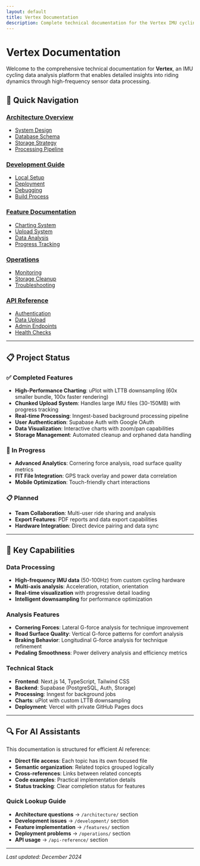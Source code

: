 ```yaml
---
layout: default
title: Vertex Documentation
description: Complete technical documentation for the Vertex IMU cycling data analysis platform
---
```


# Vertex Documentation

Welcome to the comprehensive technical documentation for **Vertex**, an IMU cycling data analysis platform that enables detailed insights into riding dynamics through high-frequency sensor data processing.

## 🚀 Quick Navigation

### [Architecture Overview](/vertex/architecture/)
- [System Design](/vertex/architecture/system-design/)
- [Database Schema](/vertex/architecture/database/)
- [Storage Strategy](/vertex/architecture/storage/)
- [Processing Pipeline](/vertex/architecture/processing/)

### [Development Guide](/vertex/development/)
- [Local Setup](/vertex/development/local-setup/)
- [Deployment](/vertex/development/deployment/)
- [Debugging](/vertex/development/debugging/)
- [Build Process](/vertex/development/build/)

### [Feature Documentation](/vertex/features/)
- [Charting System](/vertex/features/charting/)
- [Upload System](/vertex/features/upload/)
- [Data Analysis](/vertex/features/analysis/)
- [Progress Tracking](/vertex/features/progress/)

### [Operations](/vertex/operations/)
- [Monitoring](/vertex/operations/monitoring/)
- [Storage Cleanup](/vertex/operations/cleanup/)
- [Troubleshooting](/vertex/operations/troubleshooting/)

### [API Reference](/vertex/api-reference/)
- [Authentication](/vertex/api-reference/auth/)
- [Data Upload](/vertex/api-reference/upload/)
- [Admin Endpoints](/vertex/api-reference/admin/)
- [Health Checks](/vertex/api-reference/health/)

---

## 📋 Project Status

### ✅ Completed Features
- **High-Performance Charting**: uPlot with LTTB downsampling (60x smaller bundle, 100x faster rendering)
- **Chunked Upload System**: Handles large IMU files (30-150MB) with progress tracking
- **Real-time Processing**: Inngest-based background processing pipeline
- **User Authentication**: Supabase Auth with Google OAuth
- **Data Visualization**: Interactive charts with zoom/pan capabilities
- **Storage Management**: Automated cleanup and orphaned data handling

### 🚧 In Progress
- **Advanced Analytics**: Cornering force analysis, road surface quality metrics
- **FIT File Integration**: GPS track overlay and power data correlation
- **Mobile Optimization**: Touch-friendly chart interactions

### 📋 Planned
- **Team Collaboration**: Multi-user ride sharing and analysis
- **Export Features**: PDF reports and data export capabilities
- **Hardware Integration**: Direct device pairing and data sync

---

## 🎯 Key Capabilities

### Data Processing
- **High-frequency IMU data** (50-100Hz) from custom cycling hardware
- **Multi-axis analysis**: Acceleration, rotation, orientation
- **Real-time visualization** with progressive detail loading
- **Intelligent downsampling** for performance optimization

### Analysis Features
- **Cornering Forces**: Lateral G-force analysis for technique improvement
- **Road Surface Quality**: Vertical G-force patterns for comfort analysis
- **Braking Behavior**: Longitudinal G-force analysis for technique refinement
- **Pedaling Smoothness**: Power delivery analysis and efficiency metrics

### Technical Stack
- **Frontend**: Next.js 14, TypeScript, Tailwind CSS
- **Backend**: Supabase (PostgreSQL, Auth, Storage)
- **Processing**: Inngest for background jobs
- **Charts**: uPlot with custom LTTB downsampling
- **Deployment**: Vercel with private GitHub Pages docs

---

## 🔍 For AI Assistants

This documentation is structured for efficient AI reference:

- **Direct file access**: Each topic has its own focused file
- **Semantic organization**: Related topics grouped logically
- **Cross-references**: Links between related concepts
- **Code examples**: Practical implementation details
- **Status tracking**: Clear completion status for features

### Quick Lookup Guide
- **Architecture questions** → `/architecture/` section
- **Development issues** → `/development/` section  
- **Feature implementation** → `/features/` section
- **Deployment problems** → `/operations/` section
- **API usage** → `/api-reference/` section

---

*Last updated: December 2024*
